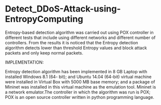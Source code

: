 # Detect_DDoS-Attack-using-EntropyComputing
Entropy-based detection algorithm was carried out using POX controller in different tests that include 
using different networks and different number of controllers. From the results it is noticed that the 
Entropy detection algorithm detects lower than threshold Entropy values and block attack packets and 
only keep normal packets.

IMPLEMENTATION:

Entropy detection algorithm has been implemented in 8 GB Laptop with installed Windows 8.1 (64- bit); 
and Ubuntu 14.04 (64-bit) virtual machine were installed in Virtual Box with 5000 MB base memory; and 
a package of Mininet was installed in this virtual machine as the emulation tool. Mininet is a network 
emulator.The controller in which the algorithm was run is POX; POX is an open source controller written in python 
programming language.
